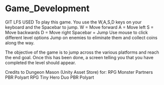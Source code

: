 # Game_Development
GIT LFS USED
To play this game. You use the W,A,S,D keys on your keyboard and the Spacebar to jump.
W = Move forward
A = Move left 
S = Move backwards
D = Move right
Spacebar = Jump
Use mouse to click different level options
Jump on enemies to eliminate them and collect coins along the way.

The objective of the game is to jump across the various platforms and reach the end goal. Once this has been done, a screen telling you that you have completed the level should appear.


Credits to Dungeon Mason (Unity Asset Store) for:
RPG Monster Partners PBR Polyart
RPG Tiny Hero Duo PBR Polyart
